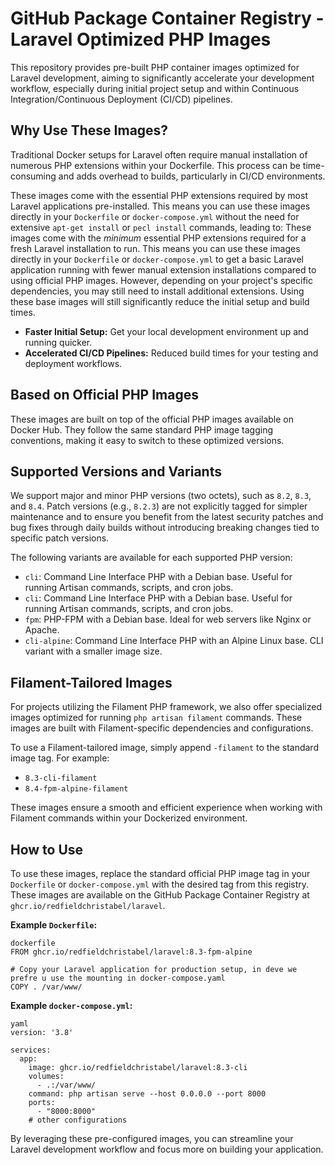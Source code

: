 # GitHub Package Container Registry - Laravel Optimized PHP Images

This repository provides pre-built PHP container images optimized for Laravel development, aiming to significantly accelerate your development workflow, especially during initial project setup and within Continuous Integration/Continuous Deployment (CI/CD) pipelines.

## Why Use These Images?

Traditional Docker setups for Laravel often require manual installation of numerous PHP extensions within your Dockerfile. This process can be time-consuming and adds overhead to builds, particularly in CI/CD environments.

These images come with the essential PHP extensions required by most Laravel applications pre-installed. This means you can use these images directly in your `Dockerfile` or `docker-compose.yml` without the need for extensive `apt-get install` or `pecl install` commands, leading to:
These images come with the *minimum* essential PHP extensions required for a fresh Laravel installation to run. This means you can use these images directly in your `Dockerfile` or `docker-compose.yml` to get a basic Laravel application running with fewer manual extension installations compared to using official PHP images. However, depending on your project's specific dependencies, you may still need to install additional extensions. Using these base images will still significantly reduce the initial setup and build times.

- **Faster Initial Setup:** Get your local development environment up and running quicker.
- **Accelerated CI/CD Pipelines:** Reduced build times for your testing and deployment workflows.

## Based on Official PHP Images

These images are built on top of the official PHP images available on Docker Hub. They follow the same standard PHP image tagging conventions, making it easy to switch to these optimized versions.

## Supported Versions and Variants
We support major and minor PHP versions (two octets), such as `8.2`, `8.3`, and `8.4`. Patch versions (e.g., `8.2.3`) are not explicitly tagged for simpler maintenance and to ensure you benefit from the latest security patches and bug fixes through daily builds without introducing breaking changes tied to specific patch versions.

The following variants are available for each supported PHP version:

- `cli`: Command Line Interface PHP with a Debian base. Useful for running Artisan commands, scripts, and cron jobs.
- `cli`: Command Line Interface PHP with a Debian base. Useful for running Artisan commands, scripts, and cron jobs.
- `fpm`: PHP-FPM with a Debian base. Ideal for web servers like Nginx or Apache.
- `cli-alpine`: Command Line Interface PHP with an Alpine Linux base. CLI variant with a smaller image size.
## Filament-Tailored Images

For projects utilizing the Filament PHP framework, we also offer specialized images optimized for running `php artisan filament` commands. These images are built with Filament-specific dependencies and configurations.

To use a Filament-tailored image, simply append `-filament` to the standard image tag. For example:

- `8.3-cli-filament`
- `8.4-fpm-alpine-filament`

These images ensure a smooth and efficient experience when working with Filament commands within your Dockerized environment.

## How to Use

To use these images, replace the standard official PHP image tag in your `Dockerfile` or `docker-compose.yml` with the desired tag from this registry.
These images are available on the GitHub Package Container Registry at `ghcr.io/redfieldchristabel/laravel`.

**Example `Dockerfile`:**
```
dockerfile
FROM ghcr.io/redfieldchristabel/laravel:8.3-fpm-alpine

# Copy your Laravel application for production setup, in deve we prefre u use the mounting in docker-compose.yaml
COPY . /var/www/

```
**Example `docker-compose.yml`:**
```
yaml
version: '3.8'

services:
  app:
    image: ghcr.io/redfieldchristabel/laravel:8.3-cli
    volumes:
      - .:/var/www/
    command: php artisan serve --host 0.0.0.0 --port 8000
    ports:
      - "8000:8000"
    # other configurations
```

By leveraging these pre-configured images, you can streamline your Laravel development workflow and focus more on building your application.